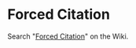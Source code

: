 # Forced Citation


Search "[Forced Citation](https://theportal.wiki/wiki?search=forced+citation)" on the Wiki.
